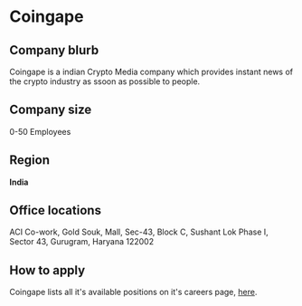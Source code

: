 # Coingape

## Company blurb

Coingape is a indian Crypto Media company which provides instant news of the crypto industry as ssoon as possible to people.

## Company size

0-50 Employees

## Region

**India** 

## Office locations

ACI Co-work, Gold Souk, Mall, Sec-43, Block C, Sushant Lok Phase I, Sector 43, Gurugram, Haryana 122002

## How to apply

Coingape lists all it's available positions on it's careers page, [here](https://coingape.com/careers/).

